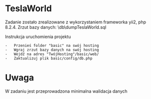 # TeslaWorld
 
Zadanie zostało zrealizowane z wykorzystaniem frameworka yii2, php 8.2.4.
Zrzut bazy danych: \db\dumpTeslaWorld.sql

Instrukcja uruchomienia projektu

	-	Przenieś folder "basic" na swój hosting
	-	Wgraj zrzut bazy danych na swój hosting
	-	Wejdź na adres "TwójHosting"/basic/web/
	-   Zaktualizuj plik basic/config/db.php
	
# Uwaga

W zadaniu jest przeprowadzona minimalna walidacja danych